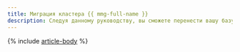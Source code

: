 ```yaml
---
title: Миграция кластера {{ mmg-full-name }}
description: Следуя данному руководству, вы сможете перенести вашу базу данных в кластер {{ mmg-name }}.
---
```


{% include [article-body](../../_tutorials/dataplatform/managed-mongodb.md) %}

